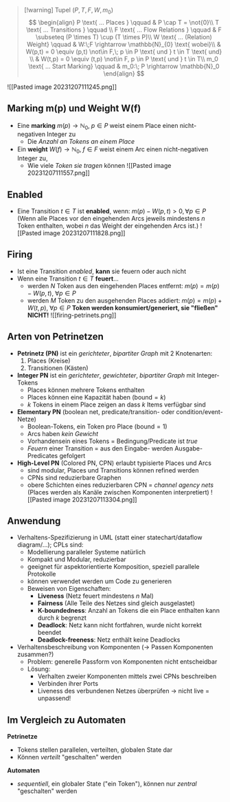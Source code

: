 > [!warning] Tupel $(P, T, F, W, m_0)$
> $$
\begin{align}
P \text{ … Places } \qquad & P \cap T = \not{0}\\
T \text{ … Transitions } \qquad \\
F \text{ … Flow Relations } \qquad & F \subseteq (P \times T) \cup (T \times P)\\
W \text{ … (Relation) Weight} \qquad & W:\;F \rightarrow \mathbb{N}_{0} \text{ wobei}\\
& W(p,t) = 0 \equiv (p,t) \not\in F,\; p \in P \text{ und } t \in T \text{ und} \\
& W(t,p) = 0 \equiv (t,p) \not\in F, p \in P \text{ und } t \in T\\
m_0 \text{ … Start Marking} \qquad & m_0:\; P \rightarrow \mathbb{N}_0
\end{align}
$$

![[Pasted image 20231207111245.png]]

## Marking m(p) und Weight W(f)
- Eine **marking** $m(p) \rightarrow \mathbb{N}_0,\; p \in P$ weist einem Place einen nicht-negativen Integer zu
	- Die *Anzahl an Tokens an einem Place*
- Ein **weight** $W(f) \rightarrow \mathbb{N}_0, \; f \in F$ weist einem Arc einen nicht-negativen Integer zu,
	- Wie viele *Token sie tragen* können
![[Pasted image 20231207111557.png]]

## Enabled
- Eine Transition $t \in T$ ist **enabled**, wenn:
	$m(p) - W(p,t) > 0, \forall p \in P$
(Wenn alle Places vor den eingehenden Arcs jeweils mindestens $n$ Token enthalten, 
wobei $n$ das Weight der eingehenden Arcs ist.)
![[Pasted image 20231207111828.png]]


## Firing
- Ist eine Transition *enabled*, **kann** sie feuern oder auch nicht
- Wenn eine Transition $t \in T$ **feuert**...
	- werden $N$ Token aus den eingehenden Places entfernt: $m(p) = m(p) - W(p,t),\; \forall p \in P$
	- werden $M$ Token zu den ausgehenden Places addiert: $m(p) = m(p) + W(t, p), \; \forall p \in P$
**Token werden konsumiert/generiert, sie "fließen" NICHT!**
![[firing-petrinets.png]]


## Arten von Petrinetzen
- **Petrinetz (PN)** ist ein *gerichteter*, *bipartiter Graph* mit 2 Knotenarten:
	1. Places (Kreise)
	2. Transitionen (Kästen)
- **Integer PN** ist ein *gerichteter*, *gewichteter*, *bipartiter Graph* mit Integer-Tokens
	- Places können mehrere Tokens enthalten
	- Places können eine Kapazität haben ($\text{bound} = k$)
	- $k$ Tokens in einem Place zeigen an dass $k$ Items verfügbar sind
- **Elementary PN** (boolean net, predicate/transition- oder condition/event-Netze)
	- Boolean-Tokens, ein Token pro Place ($\text{bound} = 1$)
	- Arcs haben *kein Gewicht*
	- Vorhandensein eines Tokens = Bedingung/Predicate ist $true$
	- *Feuern* einer Transition = aus den Eingabe- werden Ausgabe-Predicates gefolgert
- **High-Level PN** (Colored PN, CPN) erlaubt typisierte Places und Arcs
	- sind modular, Places und Transitions können refined werden
	- CPNs sind reduzierbare Graphen
	- obere Schichten eines reduzierbaren CPN = *channel agency nets* (Places werden als Kanäle zwischen Komponenten interpretiert)
	![[Pasted image 20231207113304.png]]

## Anwendung
- Verhaltens-Spezifizierung in UML (statt einer statechart/dataflow diagram/...); CPLs sind:
	- Modellierung paralleler Systeme natürlich
	- Kompakt und Modular, reduzierbar
	- geeignet für aspektorientierte Komposition, speziell parallele Protokolle
	- können verwendet werden um Code zu generieren
	- Beweisen von Eigenschaften:
		- **Liveness** (Netz feuert mindestens $n$ Mal)
		- **Fairness** (Alle Teile des Netzes sind gleich ausgelastet)
		- **K-boundedness**: Anzahl an Tokens die ein Place enthalten kann durch $k$ begrenzt
		- **Deadlock**: Netz kann nicht fortfahren, wurde nicht korrekt beendet
		- **Deadlock-freeness**: Netz enthält keine Deadlocks
- Verhaltensbeschreibung von Komponenten (-> Passen Komponenten zusammen?)
	- Problem: generelle Passform von Komponenten nicht entscheidbar
	- Lösung:
		- Verhalten zweier Komponenten mittels zwei CPNs beschreiben
		- Verbinden ihrer Ports
		- Liveness des verbundenen Netzes überprüfen -> nicht live = unpassend!


## Im Vergleich zu Automaten
**Petrinetze**
- Tokens stellen parallelen, verteilten, globalen State dar
- Können *verteilt* "geschalten" werden

**Automaten**
- *sequentiell*, ein globaler State ("ein Token"), können nur *zentral* "geschalten" werden
